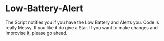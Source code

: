 # Low-Battery-Alert
The Script notifies you if you have the Low Battery and Alerts you.
Code is really Messy.
If you like it do give a Star.
If you want to make changes and Improvise it, please go ahead.
